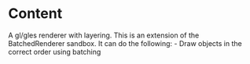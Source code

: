 # Content
A gl/gles renderer with layering. This is an extension of the BatchedRenderer sandbox.
It can do the following:
	- Draw objects in the correct order using batching